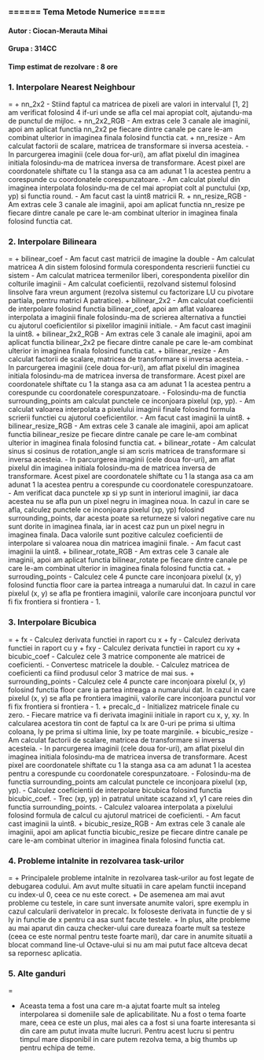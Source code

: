 ﻿<h3> ====== Tema Metode Numerice ===== </h3>
<h4>Autor : Ciocan-Merauta Mihai
<h4> Grupa : 314CC
<h4> Timp estimat de rezolvare : 8 ore </h4>


<h3> 1. Interpolare Nearest Neighbour </h4>
=
+ nn_2x2 
    - Stiind faptul ca matricea de pixeli are valori in intervalul [1, 2] am verificat folosind 4 if-uri unde se afla cel mai apropiat colt, ajutandu-ma de punctul de mijloc.
 + nn_2x2_RGB
	 - Am extras cele 3 canale ale imaginii, apoi am aplicat functia nn_2x2 pe fiecare dintre canale pe care le-am combinat ulterior in imaginea finala folosind functia cat.
+ nn_resize
	- Am calculat factorii de scalare, matricea de transformare si inversa acesteia.
	- In parcurgerea imaginii (cele doua for-uri), am aflat pixelul din imaginea initiala folosindu-ma de matricea inversa de transformare. Acest pixel are coordonatele shiftate cu 1 la stanga asa ca am adunat 1 la acestea pentru a corespunde cu coordonatele corespunzatoare.
	- Am calculat pixelul din imaginea interpolata folosindu-ma de cel mai apropiat colt al punctului (xp, yp) si functia round.
	- Am facut cast la uint8 matricii R.
+ nn_resize_RGB
	- Am extras cele 3 canale ale imaginii, apoi am aplicat functia nn_resize pe fiecare dintre canale pe care le-am combinat ulterior in imaginea finala folosind functia cat.
	
<h3> 2. Interpolare Bilineara</h4>
=
+ bilinear_coef
	- Am facut cast matricii de imagine la double
	- Am calculat matricea A din sistem folosind formula corespondenta rescrierii functiei cu sistem
	- Am calculat matricea termenilor liberi, corespondenta pixelilor din colturile imaginii
	- Am calculat coeficientii, rezolvand sistemul folosind linsolve fara vreun argument (rezolva sistemul cu factorizare LU cu pivotare partiala, pentru matrici A patratice).
+ bilinear_2x2
	- Am calculat coeficientii de interpolare folosind functia bilinear_coef, apoi am aflat valoarea interpolata a imaginii finale folosindu-ma de scrierea alternativa a functiei cu ajutorul coeficientilor si pixelilor imaginii initiale. 
	- Am facut cast imaginii la uint8.
+ bilinear_2x2_RGB
	-  Am extras cele 3 canale ale imaginii, apoi am aplicat functia bilinear_2x2 pe fiecare dintre canale pe care le-am combinat ulterior in imaginea finala folosind functia cat.
+ bilinear_resize
	- Am calculat factorii de scalare, matricea de transformare si inversa acesteia.
	- In parcurgerea imaginii (cele doua for-uri), am aflat pixelul din imaginea initiala folosindu-ma de matricea inversa de transformare. Acest pixel are coordonatele shiftate cu 1 la stanga asa ca am adunat 1 la acestea pentru a corespunde cu coordonatele corespunzatoare.
	- Folosindu-ma de functia surrounding_points am calculat punctele ce inconjoara pixelul (xp, yp).
	- Am calculat valoarea interpolata a pixelului imaginii finale folosind formula scrierii functiei cu ajutorul coeficientilor.
	- Am facut cast imaginii la uint8.
+ bilinear_resize_RGB
	-  Am extras cele 3 canale ale imaginii, apoi am aplicat functia bilinear_resize pe fiecare dintre canale pe care le-am combinat ulterior in imaginea finala folosind functia cat.
+ bilinear_rotate
	- Am calculat sinus si cosinus de rotation_angle si am scris matricea de transformare si inversa acesteia. 
	- In parcurgerea imaginii (cele doua for-uri), am aflat pixelul din imaginea initiala folosindu-ma de matricea inversa de transformare. Acest pixel are coordonatele shiftate cu 1 la stanga asa ca am adunat 1 la acestea pentru a corespunde cu coordonatele corespunzatoare.
	- Am verificat daca punctele xp si yp sunt in interiorul imaginii, iar daca acestea nu se afla pun un pixel negru in imaginea noua. In cazul in care se afla, calculez punctele ce inconjoara pixelul (xp, yp) folosind surrounding_points, dar acesta poate sa returneze si valori negative care nu sunt dorite in imaginea finala, iar in acest caz pun un pixel negru in imaginea finala. Daca valorile sunt pozitive calculez coeficientii de interpolare si valoarea noua din matricea imaginii finale.
	- Am facut cast imaginii la uint8.
+ bilinear_rotate_RGB
	-  Am extras cele 3 canale ale imaginii, apoi am aplicat functia bilinear_rotate pe fiecare dintre canale pe care le-am combinat ulterior in imaginea finala folosind functia cat.
+ surrouding_points
	- Calculez cele 4 puncte care inconjoara pixelul (x, y) folosind functia floor care ia partea intreaga a numarului dat. In cazul in care pixelul (x, y) se afla pe frontiera imaginii, valorile care inconjoara punctul vor fi fix frontiera si frontiera - 1. 
	
<h3> 3.  Interpolare Bicubica</h4>
=
+ fx
	- Calculez derivata functiei in raport cu x
+ fy
	- Calculez derivata functiei in raport cu y
+ fxy
	-	Calculez derivata functiei in raport cu xy
+ bicubic_coef
	- Calculez cele 3 matrice componente ale matricei de coeficienti.
	- Convertesc matricele la double.
	- Calculez matricea de coeficienti ca fiind produsul celor 3 matrice de mai sus.
+ surrounding_points
	- Calculez cele 4 puncte care inconjoara pixelul (x, y) folosind functia floor care ia partea intreaga a numarului dat. In cazul in care pixelul (x, y) se afla pe frontiera imaginii, valorile care inconjoara punctul vor fi fix frontiera si frontiera - 1. 
+ precalc_d
	- Initializez matricele finale cu zero. 
	- Fiecare matrice va fi derivata imaginii initiale in raport cu x, y, xy. In calcularea acestora tin cont de faptul ca Ix are 0-uri pe prima si ultima coloana, Iy pe prima si ultima linie, Ixy pe toate marginile.
+ bicubic_resize
	- Am calculat factorii de scalare, matricea de transformare si inversa acesteia.
	- In parcurgerea imaginii (cele doua for-uri), am aflat pixelul din imaginea initiala folosindu-ma de matricea inversa de transformare. Acest pixel are coordonatele shiftate cu 1 la stanga asa ca am adunat 1 la acestea pentru a corespunde cu coordonatele corespunzatoare.
	- Folosindu-ma de functia surrounding_points am calculat punctele ce inconjoara pixelul (xp, yp).
	- Calculez coeficientii de interpolare bicubica folosind functia bicubic_coef.
	- Trec (xp, yp) in patratul unitate scazand x1, y1 care reies din functia surrounding_points.
	- Calculez valoarea interpolata a pixelului folosind formula de calcul cu ajutorul matricei de coeficienti.
	- Am facut cast imaginii la uint8.
+ bicubic_resize_RGB
	- Am extras cele 3 canale ale imaginii, apoi am aplicat functia bicubic_resize pe fiecare dintre canale pe care le-am combinat ulterior in imaginea finala folosind functia cat.
	
	
<h3>4. Probleme intalnite in rezolvarea task-urilor</h3>
=
+ Principalele probleme intalnite in rezolvarea task-urilor au fost legate de debugarea codului. Am avut multe situatii in care apelam functii incepand cu index-ul 0, ceea ce nu este corect. 
+ De asemenea am mai avut probleme cu testele, in care sunt inversate anumite valori, spre exemplu in cazul calcularii derivatelor in precalc. Ix foloseste derivata in functie de y si Iy in functie de x pentru ca asa sunt facute testele. 
+ In plus, alte probleme au mai aparut din cauza checker-ului care dureaza foarte mult sa testeze (ceea ce este normal pentru teste foarte mari), dar care in anumite situatii a blocat command line-ul Octave-ului si nu am mai putut face altceva decat sa repornesc aplicatia.
	
<h3>5. Alte ganduri </h4>
=

+ Aceasta tema a fost una care m-a ajutat foarte mult sa inteleg interpolarea si domeniile sale de aplicabilitate. Nu a fost o tema foarte mare, ceea ce este un plus, mai ales ca a fost si una foarte interesanta si din care am putut invata multe lucruri. Pentru acest lucru si pentru timpul mare disponibil in care putem rezolva tema, a big thumbs up pentru echipa de teme. 

